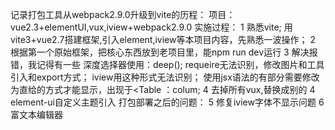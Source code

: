 记录打包工具从webpack2.9.0升级到vite的历程：
项目：vue2.3+elementUI,vux,iview+webpack2.9.0
实施过程：
1 熟悉vite; 用vite3+vue2.7搭建框架,引入element,iview等本项目内容，先熟悉一波操作；
2 根据第一个原始框架，把核心东西放到老项目里，能npm run dev运行
3 解决报错，我记得有一些
深度选择器使用：deep();
requeire无法识别，修改图片和工具引入和export方式；
iview用<i- >这种形式无法识别；
使用jsx语法的有部分需要修改为直给的方式才能显示，出现于<Table ：colum;
4 去掉所有vux,替换成别的
4 element-ui自定义主题引入
打包部署之后的问题：
5 修复iview字体不显示问题
6 富文本编辑器